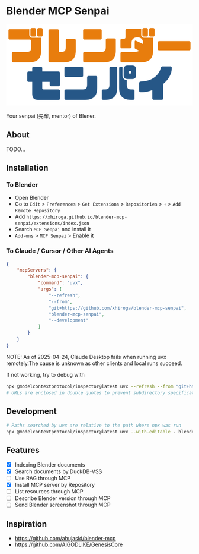 # Blender MCP Senpai

![Logo](docs/assets/logo/logo.png)

Your senpai (先輩, mentor) of Blener.

## About

TODO...

## Installation

### To Blender

- Open Blender
- Go to `Edit` > `Preferences` > `Get Extensions` > `Repositories` > `+` > `Add Remote Repository`
- Add `https://xhiroga.github.io/blender-mcp-senpai/extensions/index.json`
- Search `MCP Senpai` and install it
- `Add-ons` > `MCP Senpai` > Enable it

### To Claude / Cursor / Other AI Agents

```json
{
    "mcpServers": {
        "blender-mcp-senpai": {
            "command": "uvx",
            "args": [
                "--refresh",
                "--from",
                "git+https://github.com/xhiroga/blender-mcp-senpai",
                "blender-mcp-senpai",
                "--development"
            ]
        }
    }
}
```

NOTE: As of 2025-04-24, Claude Desktop fails when running uvx remotely.The cause is unknown as other clients and local runs succeed.

If not working, try to debug with

```sh
npx @modelcontextprotocol/inspector@latest uvx --refresh --from "git+https://github.com/xhiroga/blender-mcp-senpai" blender-mcp-senpai --development
# URLs are enclosed in double quotes to prevent subdirectory specifications from being regarded as comments.
```

## Development

```sh
# Paths searched by uvx are relative to the path where npx was run
npx @modelcontextprotocol/inspector@latest uvx --with-editable . blender-mcp-senpai --development
```

## Features

- [x] Indexing Blender documents
- [x] Search documents by DuckDB-VSS
- [ ] Use RAG through MCP
- [x] Install MCP server by Repository
- [ ] List resources through MCP
- [ ] Describe Blender version through MCP
- [ ] Send Blender screenshot through MCP

## Inspiration

- https://github.com/ahujasid/blender-mcp
- https://github.com/AIGODLIKE/GenesisCore
